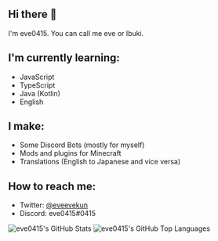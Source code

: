 ## Hi there 👋

I'm eve0415. You can call me eve or Ibuki.

## I'm currently learning:

- JavaScript
- TypeScript
- Java (Kotlin)
- English

## I make:

- Some Discord Bots (mostly for myself)
- Mods and plugins for Minecraft
- Translations (English to Japanese and vice versa)

## How to reach me:
- Twitter: [@eveevekun](https://twitter.com/eveevekun)
- Discord: eve0415#0415


![eve0415's GitHub Stats](https://github-readme-stats.vercel.app/api?username=eve0415&count_private=true&line_height=40&show_icons=true&theme=onedark)
![eve0415's GitHub Top Languages](https://github-readme-stats.vercel.app/api/top-langs?username=eve0415&count_private=true&theme=onedark)

<!--
**eve0415/eve0415** is a ✨ _special_ ✨ repository because its `README.md` (this file) appears on your GitHub profile.

Here are some ideas to get you started:

- 🔭 I’m currently working on ...
- 🌱 I’m currently learning ...
- 👯 I’m looking to collaborate on ...
- 🤔 I’m looking for help with ...
- 💬 Ask me about ...
- 📫 How to reach me: ...
- 😄 Pronouns: ...
- ⚡ Fun fact: ...
-->
